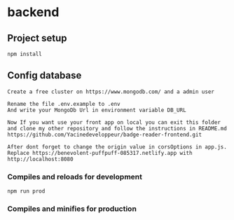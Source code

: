 # backend

## Project setup
```
npm install
```

## Config database
```
Create a free cluster on https://www.mongodb.com/ and a admin user
```

```
Rename the file .env.example to .env
And write your MongoDb Url in environment variable DB_URL 
```
```
Now If you want use your front app on local you can exit this folder and clone my other repository and follow the instructions in README.md 
https://github.com/Yacinedeveloppeur/badge-reader-frontend.git
```
```
After dont forget to change the origin value in corsOptions in app.js. Replace https://benevolent-puffpuff-085317.netlify.app with http://localhost:8080
```
### Compiles and reloads for development
```
npm run prod
```

### Compiles and minifies for production

